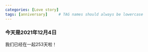 ```yaml
---
categories: [Love story]
tags: [anniversary]     # TAG names should always be lowercase
---
```


### 今天是2021年12月4日

我们已经在一起253天啦！

